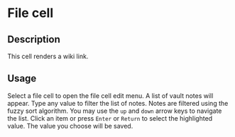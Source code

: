 # File cell

## Description

This cell renders a wiki link.

## Usage

Select a file cell to open the file cell edit menu. A list of vault notes will appear. Type any value to filter the list of notes. Notes are filtered using the fuzzy sort algorithm. You may use the `up` and `down` arrow keys to navigate the list. Click an item or press `Enter` or `Return` to select the highlighted value. The value you choose will be saved.
